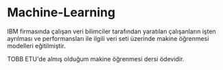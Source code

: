 # Machine-Learning
IBM firmasında çalışan veri bilimciler tarafından yaratılan çalışanların işten ayrılması ve performansları ile ilgili veri seti üzerinde makine öğrenmesi modelleri eğitilmiştir.

TOBB ETU'de almış olduğum makine öğrenmesi dersi ödevidir.
